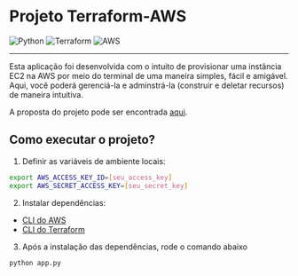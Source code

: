 # Projeto Terraform-AWS

![Python](https://img.shields.io/badge/python-3670A0?style=for-the-badge&logo=python&logoColor=ffdd54) ![Terraform](https://img.shields.io/badge/terraform-%235835CC.svg?style=for-the-badge&logo=terraform&logoColor=white) ![AWS](https://img.shields.io/badge/AWS-%23FF9900.svg?style=for-the-badge&logo=amazon-aws&logoColor=white)

---

Esta aplicação foi desenvolvida com o intuito de provisionar uma instância EC2 na AWS por meio do terminal de uma maneira simples, fácil e amigável. Aqui, você poderá gerenciá-la e adminstrá-la (construir e deletar recursos) de maneira intuitiva. 

A proposta do projeto pode ser encontrada [aqui](https://insper.github.io/computacao-nuvem/projetos/projeto_2022/).

## Como executar o projeto?

1. Definir as variáveis de ambiente locais:

```bash
export AWS_ACCESS_KEY_ID=[seu_access_key]
export AWS_SECRET_ACCESS_KEY=[seu_secret_key]
```

2. Instalar dependências:

- [CLI do AWS](https://docs.aws.amazon.com/cli/latest/userguide/getting-started-install.html)
- [CLI do Terraform](https://developer.hashicorp.com/terraform/tutorials/aws-get-started/install-cli)

3. Após a instalação das dependências, rode o comando abaixo

```bash
python app.py
```
